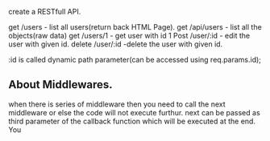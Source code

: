 create a RESTfull API.

get /users - list all users(return back HTML Page).
get /api/users - list all the objects(raw data)
get /users/1 - get user with id 1
Post /user/:id - edit the user with given id.
delete /user/:id -delete the user with given id.

:id is called dynamic path parameter(can be accessed using req.params.id);

## About Middlewares.
when there is series of middleware then you need to call the next middleware or else the code
will not execute furthur.
next can be passed as third parameter of the callback function which will be executed at the end.
You 